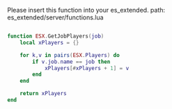 
Please insert this function into your es_extended.
path:
es_extended/server/functions.lua

```lua

function ESX.GetJobPlayers(job)
	local xPlayers = {}

	for k,v in pairs(ESX.Players) do
		if v.job.name == job then
			xPlayers[#xPlayers + 1] = v
		end
	end

	return xPlayers
end

```